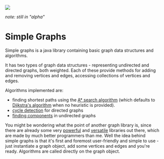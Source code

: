 
[![](https://jitpack.io/v/earlygrey/simple-graphs.svg)](https://jitpack.io/#space.earlygrey/simple-graphs)

*note: still in "alpha"*

# Simple Graphs

Simple graphs is a java library containing basic graph data structures and algorithms.

It has two types of graph data structures - representing undirected and directed graphs, both weighted. Each of these provide methods for adding and removing vertices and edges, accessing collections of vertices and edges.

Algorithms implemented are:
- finding shortest paths using the [A* search algorithm](https://en.wikipedia.org/wiki/A*_search_algorithm) (which defaults to [Dijkstra's algorithm](https://en.wikipedia.org/wiki/Dijkstra%27s_algorithm) when no heuristic is provided).
- [cycle detection](https://en.wikipedia.org/wiki/Cycle_(graph_theory)#Cycle_detection) for directed graphs
- [finding components](https://en.wikipedia.org/wiki/Component_(graph_theory)#Algorithms) in undirected graphs

You might be wondering what the point of another graph library is, since there are already some very [powerful](https://jgrapht.org/) and [versatile](https://github.com/google/guava/wiki/GraphsExplained) libraries out there, which are made by much better programmers than me. Well the idea behind simple graphs is that it's first and foremost user-friendly and simple to use - just instantiate a graph object, add some vertices and edges and you're ready. Algorithms are called directly on the graph object.
